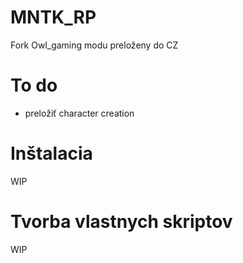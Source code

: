 # MNTK_RP
Fork Owl_gaming modu preloženy do CZ

# To do
- preložiť character creation

# Inštalacia
WIP

# Tvorba vlastnych skriptov
WIP